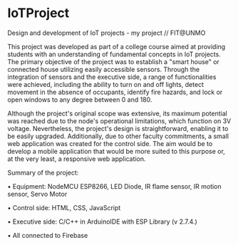 # IoTProject
Design and development of IoT projects - my project // FIT@UNMO

This project was developed as part of a college course aimed at providing students with an understanding of fundamental concepts in IoT projects. The primary objective of the project was to establish a "smart house" or connected house utilizing easily accessible sensors. Through the integration of sensors and the executive side, a range of functionalities were achieved, including the ability to turn on and off lights, detect movement in the absence of occupants, identify fire hazards, and lock or open windows to any degree between 0 and 180.

Although the project's original scope was extensive, its maximum potential was reached due to the node's operational limitations, which function on 3V voltage. Nevertheless, the project's design is straightforward, enabling it to be easily upgraded. Additionally, due to other faculty commitments, a small web application was created for the control side. The aim would be to develop a mobile application that would be more suited to this purpose or, at the very least, a responsive web application.

Summary of the project:

•	Equipment: NodeMCU ESP8266, LED Diode, IR flame sensor, IR motion sensor, Servo Motor

•	Control side: HTML, CSS, JavaScript

•	Executive side: C/C++ in ArduinoIDE with ESP Library (v 2.7.4.)

•	All connected to Firebase

